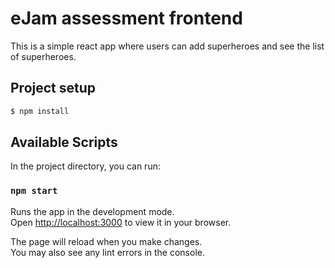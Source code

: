 # eJam assessment frontend

This is a simple react app where users can add superheroes and see the list of superheroes.

## Project setup

```bash
$ npm install
```

## Available Scripts

In the project directory, you can run:

### `npm start`

Runs the app in the development mode.\
Open [http://localhost:3000](http://localhost:3000) to view it in your browser.

The page will reload when you make changes.\
You may also see any lint errors in the console.
